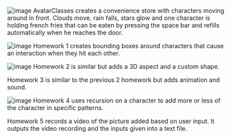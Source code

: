 ![image](https://github.com/Marcello-Feliciano/Processing/assets/165084564/b8863e2c-b8ba-495f-b82a-0a4c4d930504)
AvatarClasses creates a convenience store with characters moving around in front. Clouds move, rain falls, stars glow and one character is holding french fries that can be eaten by pressing the space bar and refills automatically when he reaches the door.


![image](https://github.com/Marcello-Feliciano/Processing/assets/165084564/1fa27af3-6bf4-46da-9701-c4ed55e4653a)
Homework 1 creates bounding boxes around characters that cause an interaction when they hit each other.


![image](https://github.com/Marcello-Feliciano/Processing/assets/165084564/a6fad2c9-7fef-414b-a0a6-56a270a333fb)
Homework 2 is similar but adds a 3D aspect and a custom shape.

Homework 3 is similar to the previous 2 homework but adds animation and sound.


![image](https://github.com/Marcello-Feliciano/Processing/assets/165084564/9359c759-7452-400b-a52f-706b5e49fbb2)
Homework 4 uses recursion on a character to add more or less of the character in specific patterns.

Homework 5 records a video of the picture added based on user input. It outputs the video recording and the inputs given into a text file.
